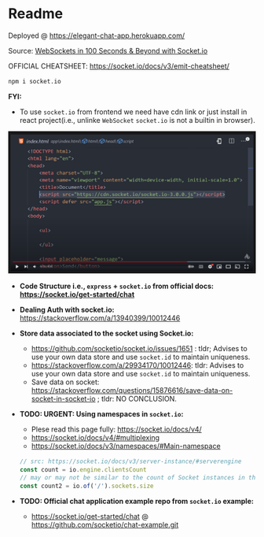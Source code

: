 # Readme

Deployed @ https://elegant-chat-app.herokuapp.com/

Source: [WebSockets in 100 Seconds & Beyond with Socket.io](https://youtu.be/1BfCnjr_Vjg)

OFFICIAL CHEATSHEET: https://socket.io/docs/v3/emit-cheatsheet/

```bash
npm i socket.io
```

**FYI:**

- To use `socket.io` from frontend we need have cdn link or just install in react project(i.e., unlinke `WebSocket` `socket.io` is not a builtin in browser).

![](./img-socket.io1.png)

- **Code Structure i.e., `express` + `socket.io` from official docs: https://socket.io/get-started/chat**

- **Dealing Auth with socket.io:** https://stackoverflow.com/a/13940399/10012446

- **Store data associated to the socket using Socket.io:**

  - https://github.com/socketio/socket.io/issues/1651 : tldr; Advises to use your own data store and use `socket.id` to maintain uniqueness.
  - https://stackoverflow.com/a/29934170/10012446: tldr: Advises to use your own data store and use `socket.id` to maintain uniqueness.
  - Save data on socket: https://stackoverflow.com/questions/15876616/save-data-on-socket-in-socket-io ; tldr: NO CONCLUSION.

- **TODO: URGENT: Using namespaces in `socket.io`:**

  - Plese read this page fully: https://socket.io/docs/v4/
  - https://socket.io/docs/v4/#multiplexing
  - https://socket.io/docs/v3/namespaces/#Main-namespace

  ```js
  // src: https://socket.io/docs/v3/server-instance/#serverengine
  const count = io.engine.clientsCount
  // may or may not be similar to the count of Socket instances in the main namespace, depending on your usage
  const count2 = io.of('/').sockets.size
  ```

- **TODO: Official chat application example repo from `socket.io` example:**
  - https://socket.io/get-started/chat @ https://github.com/socketio/chat-example.git
